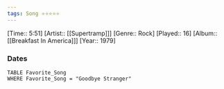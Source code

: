 ```yaml
---
tags: Song ⭐⭐⭐⭐⭐ 
---
```

[Time:: 5:51]
[Artist:: [[Supertramp]]]
[Genre:: Rock]
[Played:: 16]
[Album:: [[Breakfast In America]]]
[Year:: 1979]
### Dates
````dataview
TABLE Favorite_Song
WHERE Favorite_Song = "Goodbye Stranger"
````